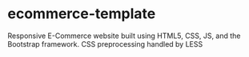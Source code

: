 # ecommerce-template
Responsive E-Commerce website built using HTML5, CSS, JS, and the Bootstrap framework. CSS preprocessing handled by LESS
